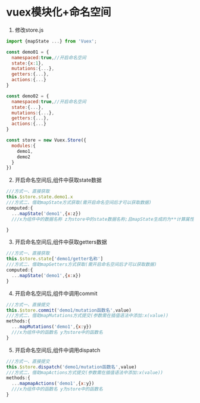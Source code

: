  # vuex模块化+命名空间
 1. 修改store.js
  ```javascript
  import {mapState ...} from 'Vuex';

  const demo01 = {
    namespaced:true,//开启命名空间
    state:{x:1},
    mutations:{...},
    getters:{...},
    actions:{...}
  }

  const demo02 = {
    namespaced:true,//开启命名空间
    state:{...},
    mutations:{...},
    getters:{...},
    actions:{...}
  }

  const store = new Vuex.Store({
    modules:{
      demo1,
      demo2
    }
  })
  ```
  2. 开启命名空间后,组件中获取state数据
  ```javascript
  ///方式一、直接获取
  this.$store.state.demo1.x
  ///方式二、借助mapState方式获取(需开启命名空间后才可以获取数据)
  computed:{
    ...mapState('demo1',{x:z})
    ///x为组件中的数据名称 z为store中的state数据名称;且mapState生成的为**计算属性**

  }
  ```

  3. 开启命名空间后,组件中获取getters数据
  ```javascript
  ///方式一、直接获取
  this.$store.state['demo1/getter名称']
  ///方式二、借助mapGetters方式获取(需开启命名空间后才可以获取数据)
  computed:{
    ...mapState('demo1',{x:x})
  }
  ```

  4. 开启命名空间后,组件中调用commit
  ```javascript
  ///方式一、直接提交
  this.$store.commit('demo1/mutation函数名',value)
  ///方式二、借助mapMutations方式提交(参数需在插值语法中添加:x(value))
  methods:{
    ...mapMutations('demo1',{x:y})
    ///x为组件中的函数名 y为store中的函数名
  }
  ```

  5. 开启命名空间后,组件中调用dispatch
  ```javascript
  ///方式一、直接提交
  this.$store.dispatch('demo1/mutation函数名',value)
  ///方式二、借助mapActions方式提交(参数需在插值语法中添加:x(value))
  methods:{
    ...mapmapActions('demo1',{x:y})
    ///x为组件中的函数名 y为store中的函数名
  }
  ```
